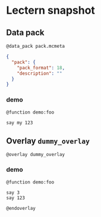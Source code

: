 # Lectern snapshot

## Data pack

`@data_pack pack.mcmeta`

```json
{
  "pack": {
    "pack_format": 18,
    "description": ""
  }
}
```

### demo

`@function demo:foo`

```mcfunction
say my 123
```

## Overlay `dummy_overlay`

`@overlay dummy_overlay`

### demo

`@function demo:foo`

```mcfunction
say 3
say 123
```

`@endoverlay`
